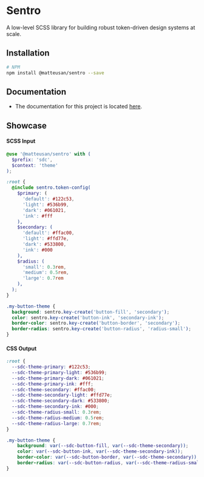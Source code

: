 # Sentro
A low-level SCSS library for building robust token-driven design systems at scale.

## Installation
```sh
# NPM
npm install @matteusan/sentro --save
```

## Documentation
- The documentation for this project is located [here](https://docs.matteusan.me/docs/sentro).

## Showcase
#### SCSS Input
```scss
@use '@matteusan/sentro' with (
  $prefix: 'sdc',
  $context: 'theme'
);

:root {
  @include sentro.token-config(
    $primary: (
      'default': #122c53,
      'light': #536b99,
      'dark': #061021,
      'ink': #fff
    ),
    $secondary: (
      'default': #ffac00,
      'light': #ffd77e,
      'dark': #533800,
      'ink': #000
    ),
    $radius: (
      'small': 0.3rem,
      'medium': 0.5rem,
      'large': 0.7rem
    ),
  );
}

.my-button-theme {
  background: sentro.key-create('button-fill', 'secondary');
  color: sentro.key-create('button-ink', 'secondary-ink');
  border-color: sentro.key-create('button-border', 'secondary');
  border-radius: sentro.key-create('button-radius', 'radius-small');
}
```

#### CSS Output
```css
:root {
  --sdc-theme-primary: #122c53;
  --sdc-theme-primary-light: #536b99;
  --sdc-theme-primary-dark: #061021;
  --sdc-theme-primary-ink: #fff;
  --sdc-theme-secondary: #ffac00;
  --sdc-theme-secondary-light: #ffd77e;
  --sdc-theme-secondary-dark: #533800;
  --sdc-theme-secondary-ink: #000;
  --sdc-theme-radius-small: 0.3rem;
  --sdc-theme-radius-medium: 0.5rem;
  --sdc-theme-radius-large: 0.7rem;
}

.my-button-theme {
    background: var(--sdc-button-fill, var(--sdc-theme-secondary));
    color: var(--sdc-button-ink, var(--sdc-theme-secondary-ink));
    border-color: var(--sdc-button-border, var(--sdc-theme-secondary));
    border-radius: var(--sdc-button-radius, var(--sdc-theme-radius-small));
}
```
